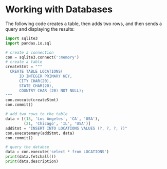 # Working with Databases

The following code creates a table, then adds two rows, and then sends
a query and displaying the results:

```python
import sqlite3
import pandas.io.sql

# create a connection
con = sqlite3.connect(':memory')
# create a table
createStmt = """
  CREATE TABLE LOCATIONS(
      ID INTEGER PRIMARY KEY,
      CITY CHAR(20),
      STATE CHAR(20),
      COUNTRY CHAR (20) NOT NULL);
"""
con.execute(createStmt)
con.commit()

# add two rows to the table
data = [(13, 'Los Angeles', 'CA', 'USA'), 
        (21, 'Chicago', 'IL', 'USA')]
addStmt = "INSERT INTO LOCATIONS VALUES (?, ?, ?, ?)"
con.executemany(addStmt, data)
con.commit()

# query the databse
data = con.execute('select * from LOCATIONS')
print(data.fetchall())
print(data.description)
```
